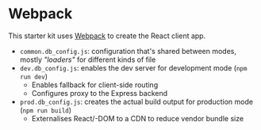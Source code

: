 # Webpack

This starter kit uses [Webpack] to create the React client app.

- `common.db_config.js`: configuration that's shared between modes, mostly _"loaders"_ for different kinds of file
- `dev.db_config.js`: enables the dev server for development mode (`npm run dev`)
  - Enables fallback for client-side routing
  - Configures proxy to the Express backend
- `prod.db_config.js`: creates the actual build output for production mode (`npm run build`)
  - Externalises React/-DOM to a CDN to reduce vendor bundle size

[Webpack]: https://webpack.js.org/
